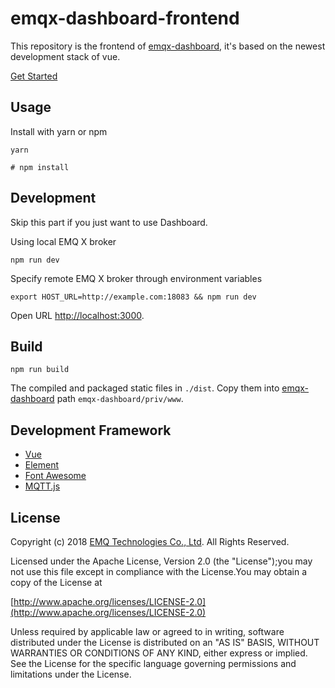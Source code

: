 # emqx-dashboard-frontend

This repository is the frontend of [emqx-dashboard](https://github.com/emqx/emqx-dashboard/tree/emqx30/priv/www), it's based on the newest development stack of vue.

[Get Started](https://developer.emqx.io/docs/emq/v3/en/getstarted.html#web-dashboard)



## Usage

Install with yarn or npm

```
yarn

# npm install
```



## Development 

Skip this part if you just want to use Dashboard.


Using local EMQ X broker 

```
npm run dev
```


Specify remote EMQ X broker through environment variables

```
export HOST_URL=http://example.com:18083 && npm run dev
```



Open URL [http://localhost:3000](http://localhost:3000).



## Build

```
npm run build
```

The compiled and packaged static files in `./dist`. Copy them into [emqx-dashboard](https://github.com/emqx/emqx-dashboard/tree/emqx30/priv/www) path `emqx-dashboard/priv/www`.



## Development Framework

- [Vue](https://github.com/vuejs/vue)
- [Element](https://github.com/ElemeFE/element)
- [Font Awesome](https://fontawesome.com/)
- [MQTT.js](https://github.com/mqttjs/MQTT.js#readme)



## License

Copyright (c) 2018 [EMQ Technologies Co., Ltd](https://emqx.io). All Rights Reserved.

Licensed under the Apache License, Version 2.0 (the "License");you may not use this file except in compliance with the License.You may obtain a copy of the License at

[http://www.apache.org/licenses/LICENSE-2.0](http://www.apache.org/licenses/LICENSE-2.0)

Unless required by applicable law or agreed to in writing, software distributed under the License is distributed on an "AS IS" BASIS, WITHOUT WARRANTIES OR CONDITIONS OF ANY KIND, either express or implied.
See the License for the specific language governing permissions and limitations under the License.